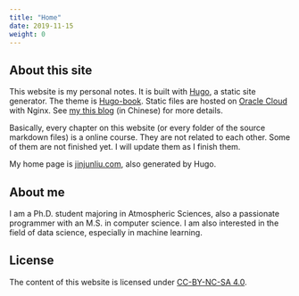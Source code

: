 ```yaml
---
title: "Home"
date: 2019-11-15
weight: 0
---
```


## About this site

This website is my personal notes. It is built with [Hugo](https://gohugo.io/), a static site generator. The theme is [Hugo-book](https://github.com/alex-shpak/hugo-book/). Static files are hosted on [Oracle Cloud](https://cloud.oracle.com/) with Nginx. See [my this blog](https://blog.jinjunliu.com/post/2021-07-13_nginx_host_website/) (in Chinese) for more details.

Basically, every chapter on this website (or every folder of the source markdown files) is a online course. They are not related to each other. Some of them are not finished yet. I will update them as I finish them.

My home page is [jinjunliu.com](https://jinjunliu.com/), also generated by Hugo.

## About me

I am a Ph.D. student majoring in Atmospheric Sciences, also a passionate programmer with an M.S. in computer science. I am also interested in the field of data science, especially in machine learning.

## License

The content of this website is licensed under [CC-BY-NC-SA 4.0](https://creativecommons.org/licenses/by-nc-sa/4.0/).
